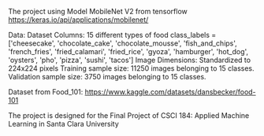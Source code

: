 The project using Model MobileNet V2 from tensorflow
https://keras.io/api/applications/mobilenet/

Data:
Dataset Columns: 15 different types of food 
class_labels = ['cheesecake', 'chocolate_cake', 'chocolate_mousse', 'fish_and_chips', 'french_fries', 'fried_calamari', 'fried_rice', 'gyoza', 'hamburger', 'hot_dog', 'oysters', 'pho', 'pizza', 'sushi', 'tacos']
Image Dimensions: Standardized to 224x224 pixels 
Training sample size: 11250 images belonging to 15 classes.
Validation sample size: 3750 images belonging to 15 classes.

Dataset from Food_101: https://www.kaggle.com/datasets/dansbecker/food-101

The project is designed for the Final Project of CSCI 184: Applied Machine Learning in Santa Clara University




